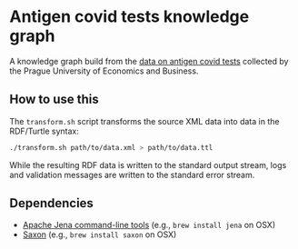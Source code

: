 # Antigen covid tests knowledge graph

A knowledge graph build from the [data on antigen covid tests](https://covidtesty.vse.cz/english/) collected by the Prague University of Economics and Business.

## How to use this

The `transform.sh` script transforms the source XML data into data in the RDF/Turtle syntax:

```sh
./transform.sh path/to/data.xml > path/to/data.ttl
```

While the resulting RDF data is written to the standard output stream, logs and validation messages are written to the standard error stream.

## Dependencies

- [Apache Jena command-line tools](https://jena.apache.org/documentation/tools/) (e.g., `brew install jena` on OSX)
- [Saxon](https://saxon.sourceforge.io) (e.g., `brew install saxon` on OSX)
